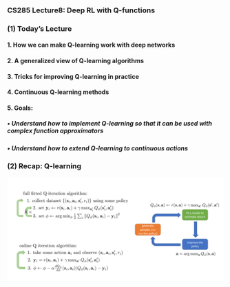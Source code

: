 ### CS285 Lecture8: Deep RL with Q-functions
### (1) Today’s Lecture
#### 1. How we can make Q-learning work with deep networks
#### 2. A generalized view of Q-learning algorithms
#### 3. Tricks for improving Q-learning in practice
#### 4. Continuous Q-learning methods
#### 5. Goals:
##### • Understand how to implement Q-learning so that it can be used with complex function approximators
##### • Understand how to extend Q-learning to continuous actions
### (2) Recap: Q-learning
<p align="center">
<img src="/images/147.png"><br/>
</p>
